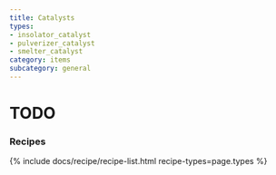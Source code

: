 ```yaml
---
title: Catalysts
types:
- insolator_catalyst
- pulverizer_catalyst
- smelter_catalyst
category: items
subcategory: general
---
```


# TODO

### Recipes
{% include docs/recipe/recipe-list.html recipe-types=page.types %}